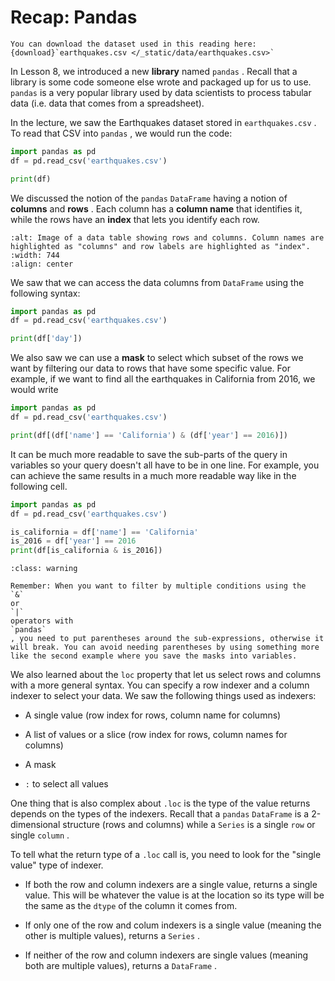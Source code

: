 # Recap: Pandas

```{admonition} Data
You can download the dataset used in this reading here: {download}`earthquakes.csv </_static/data/earthquakes.csv>`
```

In Lesson 8, we introduced a new **library** named `pandas` . Recall that a library is some code someone else wrote and packaged up for us to use. `pandas` is a very popular library used by data scientists to process tabular data (i.e. data that comes from a spreadsheet).

In the lecture, we saw the Earthquakes dataset stored in `earthquakes.csv` . To read that CSV into `pandas` , we would run the code:

```python
import pandas as pd
df = pd.read_csv('earthquakes.csv')

print(df)
```

We discussed the notion of the `pandas` `DataFrame` having a notion of **columns** and **rows** . Each column has a **column name** that identifies it, while the rows have an **index** that lets you identify each row.

```{image} https://static.us.edusercontent.com/files/GfJqb4XtPdxZXyasISaKFK8I
:alt: Image of a data table showing rows and columns. Column names are highlighted as "columns" and row labels are highlighted as "index".
:width: 744
:align: center
```

We saw that we can access the data columns from `DataFrame` using the following syntax:

```python
import pandas as pd
df = pd.read_csv('earthquakes.csv')

print(df['day'])
```

We also saw we can use a **mask** to select which subset of the rows we want by filtering our data to rows that have some specific value. For example, if we want to find all the earthquakes in California from 2016, we would write

```python
import pandas as pd
df = pd.read_csv('earthquakes.csv')

print(df[(df['name'] == 'California') & (df['year'] == 2016)])
```

It can be much more readable to save the sub-parts of the query in variables so your query doesn't all have to be in one line. For example, you can achieve the same results in a much more readable way like in the following cell.

```python
import pandas as pd
df = pd.read_csv('earthquakes.csv')

is_california = df['name'] == 'California'
is_2016 = df['year'] == 2016
print(df[is_california & is_2016])
```

```{admonition} Warning
:class: warning

Remember: When you want to filter by multiple conditions using the
`&`
or
`|`
operators with
`pandas`
, you need to put parentheses around the sub-expressions, otherwise it will break. You can avoid needing parentheses by using something more like the second example where you save the masks into variables.

```

We also learned about the `loc` property that let us select rows and columns with a more general syntax. You can specify a row indexer and a column indexer to select your data. We saw the following things used as indexers:

- A single value (row index for rows, column name for columns)

- A list of values or a slice (row index for rows, column names for columns)

- A mask

- `:` to select all values

One thing that is also complex about `.loc` is the type of the value returns depends on the types of the indexers. Recall that a `pandas` `DataFrame` is a 2-dimensional structure (rows and columns) while a `Series` is a single `row` or single `column` .

To tell what the return type of a `.loc` call is, you need to look for the "single value" type of indexer.

- If both the row and column indexers are a single value, returns a single value. This will be whatever the value is at the location so its type will be the same as the `dtype` of the column it comes from.

- If only one of the row and colum indexers is a single value (meaning the other is multiple values), returns a `Series` .

- If neither of the row and column indexers are single values (meaning both are multiple values), returns a `DataFrame` .
